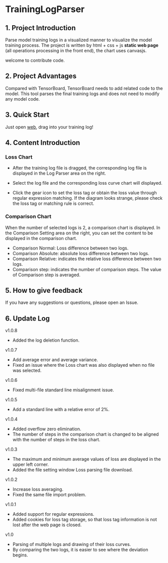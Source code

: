 # TrainingLogParser


## 1. Project Introduction

Parse model training logs in a visualized manner to visualize the model training process. The project is written by html + css + js **static web page** (all operations processing in the front end), the chart uses canvasjs.

welcome to contribute code.

## 2. Project Advantages

Compared with TensorBoard, TensorBoard needs to add related code to the model. This tool parses the final training logs and does not need to modify any model code.

## 3. Quick Start

Just open [web](https://curryrice233.github.io/TrainingLogParser/), drag into your training log!

## 4. Content Introduction

### Loss Chart

 - After the training log file is dragged, the corresponding log file is displayed in the Log Parser area on the right. 
 
 - Select the log file and the corresponding loss curve chart will displayed. 
 
 - Click the gear icon to set the loss tag or obtain the loss value through regular expression matching. If the diagram looks strange, please check the loss tag or matching rule is correct.

### Comparison Chart

When the number of selected logs is 2, a comparison chart is displayed. In the Comparison Setting area on the right, you can set the content to be displayed in the comparison chart.

- Comparison Normal: Loss difference between two logs.
- Comparison Absolute: absolute loss difference between two logs.
- Comparison Relative: indicates the relative loss difference between two logs.
- Comparison step: indicates the number of comparison steps. The value of Comparison step is averaged.


## 5. How to give feedback

If you have any suggestions or questions, please open an Issue.

## 6. Update Log

v1.0.8
- Added the log deletion function.

v1.0.7
- Add average error and average variance.
- Fixed an issue where the Loss chart was also displayed when no file was selected.

v1.0.6
- Fixed multi-file standard line misalignment issue.

v1.0.5
- Add a standard line with a relative error of 2%.

v1.0.4
- Added overflow zero elimination.
- The number of steps in the comparison chart is changed to be aligned with the number of steps in the loss chart.

v1.0.3
- The maximum and minimum average values of loss are displayed in the upper left corner.
- Added the file setting window Loss parsing file download.

v1.0.2
- Increase loss averaging.
- Fixed the same file import problem.

v1.0.1
- Added support for regular expressions.
- Added cookies for loss tag storage, so that loss tag information is not lost after the web page is closed.

v1.0
- Parsing of multiple logs and drawing of their loss curves.
- By comparing the two logs, it is easier to see where the deviation begins.
